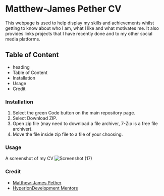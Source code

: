 # Matthew-James Pether CV

This webpage is used to help display my skills and achievements whilst getting to know about who I am, what I like and what motivates me. It also provides links projects that I have recently done and to my other social media platforms.

## Table of Content
* heading
* Table of Content
* Installation
* Usage
* Credit

### Installation
1. Select the green Code button on the main repository page.
1. Select Download ZIP.
1. Open zip file (may need to download a file archiver, 7-Zip is a free file archiver).
1. Move the file inside zip file to a file of your choosing.

### Usage
A screenshot of my CV
![Screenshot (17)](https://github.com/Matthew-JamesPether/MJ-CVmain/assets/166241830/817ddc97-9fe2-4f3c-ba21-bcdb8542d374)

### Credit
* [Matthew-James Pether](https://www.linkedin.com/in/m-j-pether-150793301)
* [HyperionDevelopment Mentors](https://www.hyperiondev.com/)
